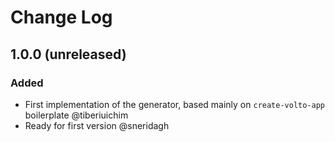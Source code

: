 # Change Log

## 1.0.0 (unreleased)

### Added

- First implementation of the generator, based mainly on `create-volto-app` boilerplate @tiberiuichim
- Ready for first version @sneridagh
